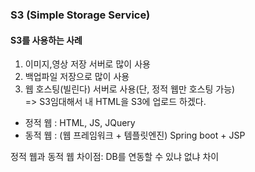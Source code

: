 ### S3 (Simple Storage Service)

#### S3를 사용하는 사례

1. 이미지,영상 저장 서버로 많이 사용
2. 백업파일 저장으로 많이 사용
3. 웹 호스팅(빌린다) 서버로 사용(단, 정적 웹만 호스팅 가능)  
   => S3임대해서 내 HTML을 S3에 업로드 하겠다.

- 정적 웹 : HTML, JS, JQuery
- 동적 웹 : (웹 프레임워크 + 템플릿엔진)
  Spring boot + JSP

정적 웹과 동적 웹 차이점: DB를 연동할 수 있냐 없냐 차이
